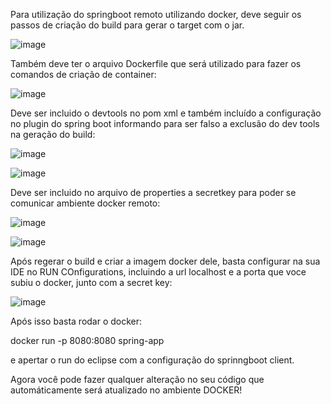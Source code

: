 Para utilização do springboot remoto utilizando docker, deve seguir os passos de criação do build para gerar o target com o jar.

![image](https://user-images.githubusercontent.com/28828127/180907791-8a6d70e0-0a3a-46f3-a3f0-c848a422fd75.png)


Também deve ter o arquivo Dockerfile que será utilizado para fazer os comandos de criação de container:

![image](https://user-images.githubusercontent.com/28828127/180907883-f46c4323-8ead-41f5-8123-498991367e12.png)

Deve ser incluido o devtools no pom xml e também incluído a configuração no plugin do spring boot informando para ser falso a exclusão do dev tools na geração do build:

![image](https://user-images.githubusercontent.com/28828127/180908180-f9e9e843-da09-4ec3-aa9b-58b4ba9af544.png)


![image](https://user-images.githubusercontent.com/28828127/180908107-98dbec55-e6bc-4484-8fae-2b7db38a4abc.png)


Deve ser incluido no arquivo de properties a secretkey para poder se comunicar ambiente docker remoto:

![image](https://user-images.githubusercontent.com/28828127/180908309-2ae751e1-4cd9-4824-954c-ec602ebe58f0.png)


![image](https://user-images.githubusercontent.com/28828127/180908344-a5ceb11e-d936-49eb-b9f3-3102fd219456.png)


Após regerar o build e criar a imagem docker dele, basta configurar na sua IDE no RUN COnfigurations, incluindo a url localhost e a porta que voce subiu o docker, junto com a secret key:


![image](https://user-images.githubusercontent.com/28828127/180908450-20cba716-ab94-4224-94f7-8edb961e21c1.png)


Após isso basta rodar o docker:

docker run -p 8080:8080 spring-app

e apertar o run do eclipse com a configuração do sprinngboot client.


Agora você pode fazer qualquer alteração no seu código que automáticamente será atualizado no ambiente DOCKER!

